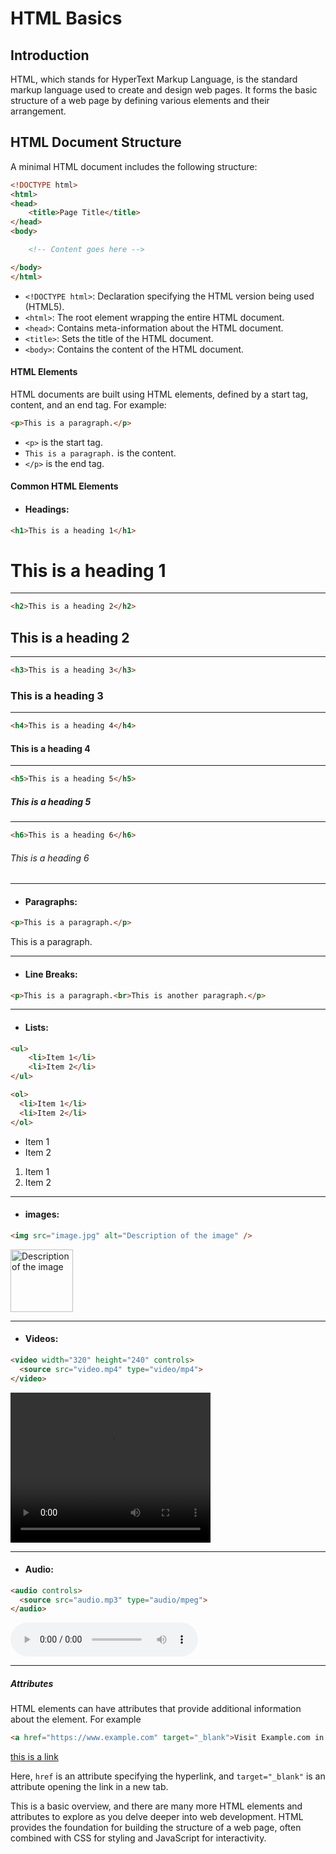 # HTML Basics

## Introduction

HTML, which stands for HyperText Markup Language, is the standard markup language used to create and design web pages. It forms the basic structure of a web page by defining various elements and their arrangement.

## HTML Document Structure

A minimal HTML document includes the following structure:

```html
<!DOCTYPE html>
<html>
<head>
    <title>Page Title</title>
</head>
<body>

    <!-- Content goes here -->

</body>
</html>
```
- `<!DOCTYPE html>`: Declaration specifying the HTML version being used (HTML5).
- `<html>`: The root element wrapping the entire HTML document.
- `<head>`: Contains meta-information about the HTML document.
- `<title>`: Sets the title of the HTML document.
- `<body>`: Contains the content of the HTML document.

#### HTML Elements
HTML documents are built using HTML elements, defined by a start tag, content, and an end tag. For example:
```html
<p>This is a paragraph.</p>

```
- `<p>` is the start tag.
- `This is a paragraph.` is the content.
- `</p>` is the end tag.

#### Common HTML Elements
- #### Headings:
```html
<h1>This is a heading 1</h1>
```
<h1>This is a heading 1</h1>
<hr/>

```html
<h2>This is a heading 2</h2>
```
<h2>This is a heading 2</h2>

<hr/>
    
```html
<h3>This is a heading 3</h3>
```
<h3>This is a heading 3</h3>
<hr/>

```html
<h4>This is a heading 4</h4>
```
<h4>This is a heading 4</h4>
<hr/>

```html
<h5>This is a heading 5</h5>
```
<h5>This is a heading 5</h5>
<hr/>

```html
<h6>This is a heading 6</h6>
```
<h6>This is a heading 6</h6>
<hr/>

- #### Paragraphs:
```html
<p>This is a paragraph.</p>
```
<p>This is a paragraph.</p>
<hr/>

- #### Line Breaks:
```html
<p>This is a paragraph.<br>This is another paragraph.</p>
```
<hr/>

- #### Lists:
```html
<ul>
    <li>Item 1</li>
    <li>Item 2</li>
</ul>

<ol>
  <li>Item 1</li>
  <li>Item 2</li>
</ol>
```
<ul>
    <li>Item 1</li>
    <li>Item 2</li>
</ul>

<ol>
  <li>Item 1</li>
  <li>Item 2</li>
</ol>

<hr/>

- #### images:
```html
<img src="image.jpg" alt="Description of the image" />
```
<img src="https://www.microsoftissatso.tn/_next/image?url=%2Fimages%2Fmain-logo.png&w=96&q=75" alt="Description of the image" width="100px" />
<hr/>

- #### Videos:
```html
<video width="320" height="240" controls>
  <source src="video.mp4" type="video/mp4">
</video>
```
<video width="320" height="240" controls>
  <source src="https://www.youtube.com/watch?v=sxl3cQaEIjQ" type="video/mp4">
</video>

<hr/>

- #### Audio:
```html
<audio controls>
  <source src="audio.mp3" type="audio/mpeg">
</audio>
```
<audio controls>
  <source src="https://www.youtube.com/watch?v=sxl3cQaEIjQ" type="audio/mpeg">
</audio>

<hr/>

##### Attributes
HTML elements can have attributes that provide additional information about the element. For example
```html
<a href="https://www.example.com" target="_blank">Visit Example.com in a new tab</a>
```
<a href="https://github.com/khannoussi-malek" target="_black" > this is a link </a>

Here, `href` is an attribute specifying the hyperlink, and `target="_blank"` is an attribute opening the link in a new tab.


This is a basic overview, and there are many more HTML elements and attributes to explore as you delve deeper into web development. HTML provides the foundation for building the structure of a web page, often combined with CSS for styling and JavaScript for interactivity.